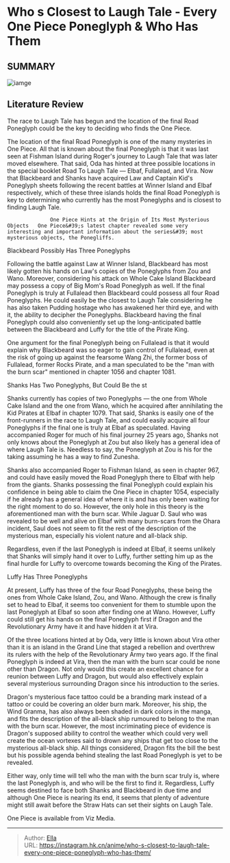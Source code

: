 # Who s Closest to Laugh Tale - Every One Piece Poneglyph &amp; Who Has Them


## SUMMARY 

![iamge](https://static1.srcdn.com/wordpress/wp-content/uploads/2023/09/one-piece-final-poneglyph-luffy-blackbeard-and-shanks.jpg)

## Literature Review

The race to Laugh Tale has begun and the location of the final Road Poneglyph could be the key to deciding who finds the One Piece.





The location of the final Road Poneglyph is one of the many mysteries in One Piece. All that is known about the final Poneglyph is that it was last seen at Fishman Island during Roger&#39;s journey to Laugh Tale that was later moved elsewhere. That said, Oda has hinted at three possible locations in the special booklet Road To Laugh Tale — Elbaf, Fullalead, and Vira. Now that Blackbeard and Shanks have acquired Law and Captain Kid&#39;s Poneglyph sheets following the recent battles at Winner Island and Elbaf respectively, which of these three islands holds the final Road Poneglyph is key to determining who currently has the most Poneglyphs and is closest to finding Laugh Tale.




                  One Piece Hints at the Origin of Its Most Mysterious Objects   One Piece&#39;s latest chapter revealed some very interesting and important information about the series&#39; most mysterious objects, the Ponegliffs.   


 Blackbeard Possibly Has Three Poneglyphs 
          

Following the battle against Law at Winner Island, Blackbeard has most likely gotten his hands on Law&#39;s copies of the Poneglyphs from Zou and Wano. Moreover, considering his attack on Whole Cake Island Blackbeard may possess a copy of Big Mom&#39;s Road Poneglyph as well. If the final Poneglyph is truly at Fullalead then Blackbeard could possess all four Road Poneglyphs. He could easily be the closest to Laugh Tale considering he has also taken Pudding hostage who has awakened her third eye, and with it, the ability to decipher the Poneglyphs. Blackbeard having the final Poneglyph could also conveniently set up the long-anticipated battle between the Blackbeard and Luffy for the title of the Pirate King.




One argument for the final Poneglyph being on Fullalead is that it would explain why Blackbeard was so eager to gain control of Fullalead, even at the risk of going up against the fearsome Wang Zhi, the former boss of Fullalead, former Rocks Pirate, and a man speculated to be the &#34;man with the burn scar&#34; mentioned in chapter 1056 and chapter 1081.



 Shanks Has Two Poneglyphs, But Could Be the  st 
          

Shanks currently has copies of two Poneglyphs — the one from Whole Cake Island and the one from Wano, which he acquired after annihilating the Kid Pirates at Elbaf in chapter 1079. That said, Shanks is easily one of the front-runners in the race to Laugh Tale, and could easily acquire all four Poneglyphs if the final one is truly at Elbaf as speculated. Having accompanied Roger for much of his final journey 25 years ago, Shanks not only knows about the Poneglyph at Zou but also likely has a general idea of where Laugh Tale is. Needless to say, the Poneglyph at Zou is his for the taking assuming he has a way to find Zunesha.




Shanks also accompanied Roger to Fishman Island, as seen in chapter 967, and could have easily moved the Road Poneglyph there to Elbaf with help from the giants. Shanks possessing the final Poneglyph could explain his confidence in being able to claim the One Piece in chapter 1054, especially if he already has a general idea of where it is and has only been waiting for the right moment to do so. However, the only hole in this theory is the aforementioned man with the burn scar. While Jaguar D. Saul who was revealed to be well and alive on Elbaf with many burn-scars from the Ohara incident, Saul does not seem to fit the rest of the description of the mysterious man, especially his violent nature and all-black ship.

Regardless, even if the last Poneglyph is indeed at Elbaf, it seems unlikely that Shanks will simply hand it over to Luffy, further setting him up as the final hurdle for Luffy to overcome towards becoming the King of the Pirates.



 Luffy Has Three Poneglyphs 
          




At present, Luffy has three of the four Road Poneglyphs, these being the ones from Whole Cake Island, Zou, and Wano. Although the crew is finally set to head to Elbaf, it seems too convenient for them to stumble upon the last Poneglyph at Elbaf so soon after finding one at Wano. However, Luffy could still get his hands on the final Poneglyph first if Dragon and the Revolutionary Army have it and have hidden it at Vira.

Of the three locations hinted at by Oda, very little is known about Vira other than it is an island in the Grand Line that staged a rebellion and overthrew its rulers with the help of the Revolutionary Army two years ago. If the final Poneglyph is indeed at Vira, then the man with the burn scar could be none other than Dragon. Not only would this create an excellent chance for a reunion between Luffy and Dragon, but would also effectively explain several mysterious surrounding Dragon since his introduction to the series.

Dragon&#39;s mysterious face tattoo could be a branding mark instead of a tattoo or could be covering an older burn mark. Moreover, his ship, the Wind Granma, has also always been shaded in dark colors in the manga, and fits the description of the all-black ship rumoured to belong to the man with the burn scar. However, the most incriminating piece of evidence is Dragon&#39;s supposed ability to control the weather which could very well create the ocean vortexes said to drown any ships that get too close to the mysterious all-black ship. All things considered, Dragon fits the bill the best but his possible agenda behind stealing the last Road Poneglyph is yet to be revealed.




Either way, only time will tell who the man with the burn scar truly is, where the last Poneglyph is, and who will be the first to find it. Regardless, Luffy seems destined to face both Shanks and Blackbeard in due time and although One Piece is nearing its end, it seems that plenty of adventure might still await before the Straw Hats can set their sights on Laugh Tale.

One Piece is available from Viz Media.



---

> Author: [Ella](https://instagram.hk.cn/)  
> URL: https://instagram.hk.cn/anime/who-s-closest-to-laugh-tale-every-one-piece-poneglyph-who-has-them/  

